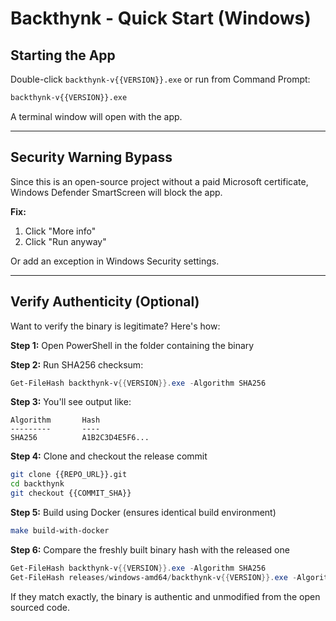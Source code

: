 # Backthynk - Quick Start (Windows)

## Starting the App

Double-click `backthynk-v{{VERSION}}.exe` or run from Command Prompt:

```cmd
backthynk-v{{VERSION}}.exe
```

A terminal window will open with the app.

---

## Security Warning Bypass

Since this is an open-source project without a paid Microsoft certificate, Windows Defender SmartScreen will block the app.

**Fix:**
1. Click "More info"
2. Click "Run anyway"

Or add an exception in Windows Security settings.

---

## Verify Authenticity (Optional)

Want to verify the binary is legitimate? Here's how:

**Step 1:** Open PowerShell in the folder containing the binary

**Step 2:** Run SHA256 checksum:
```powershell
Get-FileHash backthynk-v{{VERSION}}.exe -Algorithm SHA256
```

**Step 3:** You'll see output like:
```
Algorithm       Hash
---------       ----
SHA256          A1B2C3D4E5F6...
```

**Step 4:** Clone and checkout the release commit
```bash
git clone {{REPO_URL}}.git
cd backthynk
git checkout {{COMMIT_SHA}}
```

**Step 5:** Build using Docker (ensures identical build environment)
```bash
make build-with-docker
```

**Step 6:** Compare the freshly built binary hash with the released one
```powershell
Get-FileHash backthynk-v{{VERSION}}.exe -Algorithm SHA256
Get-FileHash releases/windows-amd64/backthynk-v{{VERSION}}.exe -Algorithm SHA256
```

If they match exactly, the binary is authentic and unmodified from the open sourced code.